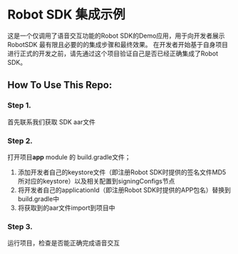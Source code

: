 # Robot SDK 集成示例

这是一个仅调用了语音交互功能的Robot SDK的Demo应用，用于向开发者展示 RobotSDK 最有限且必要的的集成步骤和最终效果。
在开发者开始基于自身项目进行正式的开发之前，请先通过这个项目验证自己是否已经正确集成了Robot SDK。

## How To Use This Repo:

### Step 1. 

首先联系我们获取 SDK aar文件


### Step 2. 

打开项目**app** module 的 build.gradle文件；

1. 添加开发者自己的keystore文件（即注册Robot SDK时提供的签名文件MD5所对应的keystore）以及相关配置到signingConfigs节点
2. 将开发者自己的applicationId（即注册Robot SDK时提供的APP包名）替换到build.gradle中
3. 将获取到的aar文件import到项目中


### Step 3.

运行项目，检查是否能正确完成语音交互
